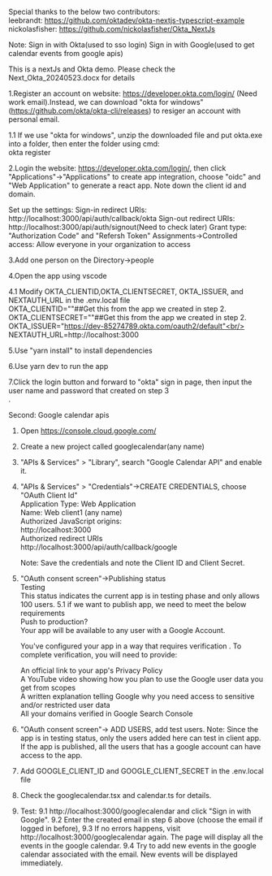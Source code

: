 
Special thanks to the below two contributors:<br/>
leebrandt: https://github.com/oktadev/okta-nextjs-typescript-example<br/> 
nickolasfisher: https://github.com/nickolasfisher/Okta_NextJs<br/>

Note: 
Sign in with Okta(used to sso login)
Sign in with Google(used to get calendar events from google apis)


This is a nextJs and Okta demo. Please check the Next_Okta_20240523.docx for details<br/>

1.Register an account on website: https://developer.okta.com/login/ (Need work email).Instead, we can download "okta for windows"(https://github.com/okta/okta-cli/releases) to resiger an account with personal email.<br/>

1.1 If we use "okta for windows", unzip the downloaded file and put okta.exe into a folder, then enter the folder using cmd:<br/>
okta register<br/>


2.Login the website: https://developer.okta.com/login/, then click "Applications"->"Applications" to create app integration, choose "oidc" and "Web Application" to generate a react app. Note down the client id and domain.<br/>

Set up the settings:
Sign-in redirect URIs: http://localhost:3000/api/auth/callback/okta Sign-out redirect URIs: http://localhost:3000/api/auth/signout(Need to check later) Grant type: "Authorization Code" and "Refersh Token" Assignments->Controlled access: Allow everyone in your organization to access

3.Add one person on the Directory->people<br/>

4.Open the app using vscode<br/>

4.1 Modify OKTA_CLIENTID,OKTA_CLIENTSECRET, OKTA_ISSUER, and NEXTAUTH_URL in the .env.local file<br/>
OKTA_CLIENTID=""##Get this from the app we created in step 2.<br/>
OKTA_CLIENTSECRET=""##Get this from the app we created in step 2.<br/>
OKTA_ISSUER="https://dev-85274789.okta.com/oauth2/default"<br/>
NEXTAUTH_URL=http://localhost:3000<br/>

5.Use "yarn install" to install dependencies<br/>

6.Use yarn dev to run the app<br/>

7.Click the login button and forward to "okta" sign in page, then input the user name and password that created on step 3<br/>.



Second: Google calendar apis<br/>
1. Open https://console.cloud.google.com/<br/>
2. Create a new project called googlecalendar(any name)<br/>
3. "APIs & Services" > "Library", search "Google Calendar API" and enable it.<br/>
4. "APIs & Services" > "Credentials"->CREATE CREDENTIALS, choose "OAuth Client Id"<br/>
    Application Type: Web Application<br/>
    Name: Web client1 (any name)<br/>
    Authorized JavaScript origins:<br/>
    http://localhost:3000<br/>
    Authorized redirect URIs<br/>
    http://localhost:3000/api/auth/callback/google<br/>

    Note: Save the credentials and note the Client ID and Client Secret.

5. "OAuth consent screen"->Publishing status<br/>
    Testing <br/> This status indicates the current app is in testing phase and only allows 100 users. 
    5.1 if we want to publish app, we need to meet the below requirements<br/>
    Push to production?<br/>
    Your app will be available to any user with a Google Account.<br/>

    You've configured your app in a way that requires verification . To complete verification, you will need to provide:<br/>

    An official link to your app's Privacy Policy<br/>
    A YouTube video showing how you plan to use the Google user data you get from scopes<br/>
    A written explanation telling Google why you need access to sensitive and/or restricted user data<br/>
    All your domains verified in Google Search Console<br/>

6. "OAuth consent screen"-> ADD USERS, add test users. 
    Note: Since the app is in testing status, only the users added here can test in client app. If the app is published, all the users that has a google account can have access to the app.

 7. Add GOOGLE_CLIENT_ID and GOOGLE_CLIENT_SECRET in the .env.local file
 8. Check the googlecalendar.tsx and calendar.ts for details.
 9. Test: 
    9.1 http://localhost:3000/googlecalendar and click "Sign in with Google".
    9.2 Enter the created email in step 6 above (choose the email if logged in before), 
    9.3 If no errors happens, visit http://localhost:3000/googlecalendar again. The page will display all the events in the google calendar. 
    9.4 Try to add new events in the google calendar associated with the email. New events will be displayed immediately.

